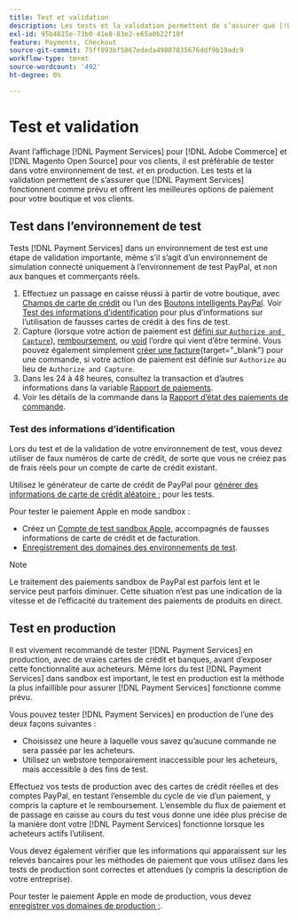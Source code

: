 ```yaml
---
title: Test et validation
description: Les tests et la validation permettent de s’assurer que [!DNL Payment Services] fonctionnent comme prévu et offrent les meilleures options de paiement à vos clients.
exl-id: 95b4615e-73b0-41e8-83e2-e65a0b22f10f
feature: Payments, Checkout
source-git-commit: 75ff893bf5867ededa49807835676ddf9b19adc9
workflow-type: tm+mt
source-wordcount: '492'
ht-degree: 0%

---
```


# Test et validation

Avant l’affichage [!DNL Payment Services] pour [!DNL Adobe Commerce] et [!DNL Magento Open Source] pour vos clients, il est préférable de tester dans votre environnement de test. _et_ en production. Les tests et la validation permettent de s’assurer que [!DNL Payment Services] fonctionnent comme prévu et offrent les meilleures options de paiement pour votre boutique et vos clients.

## Test dans l’environnement de test

Tests [!DNL Payment Services] dans un environnement de test est une étape de validation importante, même s’il s’agit d’un environnement de simulation connecté uniquement à l’environnement de test PayPal, et non aux banques et commerçants réels.

1. Effectuez un passage en caisse réussi à partir de votre boutique, avec [Champs de carte de crédit](payments-options.md#credit-card-fields) ou l’un des [Boutons intelligents PayPal](payments-options.md#paypal-smart-buttons). Voir [Test des informations d’identification](#testing-credentials) pour plus d’informations sur l’utilisation de fausses cartes de crédit à des fins de test.
1. Capture (lorsque votre action de paiement est [défini sur `Authorize and Capture`](onboard.md#set-payment-services-as-payment-method)), [remboursement](refunds.md), ou [void](voids.md) l’ordre qui vient d’être terminé. Vous pouvez également simplement [créer une facture](https://docs.magento.com/user-guide/sales/invoice-create.html){target="_blank"} pour une commande, si votre action de paiement est définie sur `Authorize` au lieu de `Authorize and Capture`.
1. Dans les 24 à 48 heures, consultez la transaction et d’autres informations dans la variable [Rapport de paiements](payouts.md).
1. Voir les détails de la commande dans la [Rapport d’état des paiements de commande](order-payment-status.md).

### Test des informations d’identification

Lors du test et de la validation de votre environnement de test, vous devez utiliser de faux numéros de carte de crédit, de sorte que vous ne créiez pas de frais réels pour un compte de carte de crédit existant.

Utilisez le générateur de carte de crédit de PayPal pour [générer des informations de carte de crédit aléatoire ;](https://www.paypal.com/us/smarthelp/article/where-can-i-find-test-credit-card-numbers-ts2157) pour les tests.

Pour tester le paiement Apple en mode sandbox :

* Créez un [Compte de test sandbox Apple](https://developer.apple.com/apple-pay/sandbox-testing/#create-a-sandbox-tester-account), accompagnés de fausses informations de carte de crédit et de facturation.
* [Enregistrement des domaines des environnements de test](https://developer.paypal.com/docs/checkout/apm/apple-pay/#link-registeryoursandboxdomains).

>[!NOTE]
>
>Le traitement des paiements sandbox de PayPal est parfois lent et le service peut parfois diminuer. Cette situation n’est pas une indication de la vitesse et de l’efficacité du traitement des paiements de produits en direct.

## Test en production

Il est vivement recommandé de tester [!DNL Payment Services] en production, avec de vraies cartes de crédit et banques, avant d’exposer cette fonctionnalité aux acheteurs. Même lors du test [!DNL Payment Services] dans sandbox est important, le test en production est la méthode la plus infaillible pour assurer [!DNL Payment Services] fonctionne comme prévu.

Vous pouvez tester [!DNL Payment Services] en production de l’une des deux façons suivantes :

* Choisissez une heure à laquelle vous savez qu’aucune commande ne sera passée par les acheteurs.
* Utilisez un webstore temporairement inaccessible pour les acheteurs, mais accessible à des fins de test.

Effectuez vos tests de production avec des cartes de crédit réelles et des comptes PayPal, en testant l’ensemble du cycle de vie d’un paiement, y compris la capture et le remboursement. L’ensemble du flux de paiement et de passage en caisse au cours du test vous donne une idée plus précise de la manière dont votre [!DNL Payment Services] fonctionne lorsque les acheteurs actifs l’utilisent.

Vous devez également vérifier que les informations qui apparaissent sur les relevés bancaires pour les méthodes de paiement que vous utilisez dans les tests de production sont correctes et attendues (y compris la description de votre entreprise).

Pour tester le paiement Apple en mode de production, vous devez [enregistrer vos domaines de production ;](https://developer.paypal.com/docs/checkout/apm/apple-pay/#register-your-live-domain).
